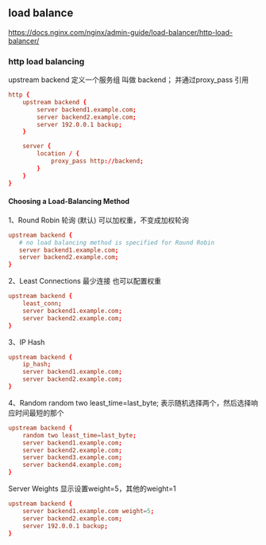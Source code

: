 ## load balance

https://docs.nginx.com/nginx/admin-guide/load-balancer/http-load-balancer/

### http load balancing
upstream backend 定义一个服务组 叫做 backend； 并通过proxy_pass 引用
```conf
http {
    upstream backend {
        server backend1.example.com;
        server backend2.example.com;
        server 192.0.0.1 backup;
    }

    server {
        location / {
            proxy_pass http://backend;
        }
    }
}
```
#### Choosing a Load-Balancing Method
1、Round Robin 轮询 (默认)
可以加权重，不变成加权轮询
```conf
upstream backend {
   # no load balancing method is specified for Round Robin
   server backend1.example.com;
   server backend2.example.com;
}
```
2、Least Connections 最少连接
也可以配置权重
```conf
upstream backend {
    least_conn;
    server backend1.example.com;
    server backend2.example.com;
}
```
3、IP Hash 
```conf
upstream backend {
    ip_hash;
    server backend1.example.com;
    server backend2.example.com;
}
```
4、Random
random two least_time=last_byte; 表示随机选择两个，然后选择响应时间最短的那个
```conf
upstream backend {
    random two least_time=last_byte;
    server backend1.example.com;
    server backend2.example.com;
    server backend3.example.com;
    server backend4.example.com;
}
```
Server Weights
显示设置weight=5，其他的weight=1
```conf
upstream backend {
    server backend1.example.com weight=5;
    server backend2.example.com;
    server 192.0.0.1 backup;
}
```

```conf
```

```conf
```
